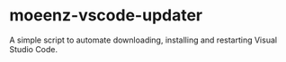 # moeenz-vscode-updater
A simple script to automate downloading, installing and restarting Visual Studio Code.
